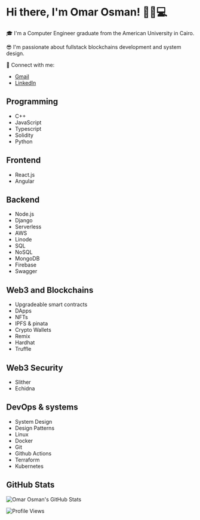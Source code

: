 # Hi there, I'm Omar Osman! 👋🏼💻

🎓 I'm a Computer Engineer graduate from the American University in Cairo.

😎 I'm passionate about fullstack blockchains development and system design.

📧 Connect with me:

- [Gmail](mailto:omarosman23@aucegypt.edu)
- [LinkedIn](https://www.linkedin.com/in/omariosman/)

## Programming

- C++
- JavaScript
- Typescript
- Solidity
- Python

## Frontend

- React.js
- Angular

## Backend

- Node.js
- Django
- Serverless
- AWS
- Linode
- SQL
- NoSQL
- MongoDB
- Firebase
- Swagger

## Web3 and Blockchains

- Upgradeable smart contracts
- DApps
- NFTs
- IPFS & pinata
- Crypto Wallets
- Remix
- Hardhat
- Truffle

## Web3 Security

- Slither
- Echidna

## DevOps & systems

- System Design
- Design Patterns
- Linux
- Docker
- Git
- Github Actions
- Terraform
- Kubernetes


## GitHub Stats

![Omar Osman's GitHub Stats](https://github-readme-stats.vercel.app/api?username=omariosman&show_icons=true&hide_title=true&count_private=true&hide=prs)

![Profile Views](https://komarev.com/ghpvc/?username=omariosman)
